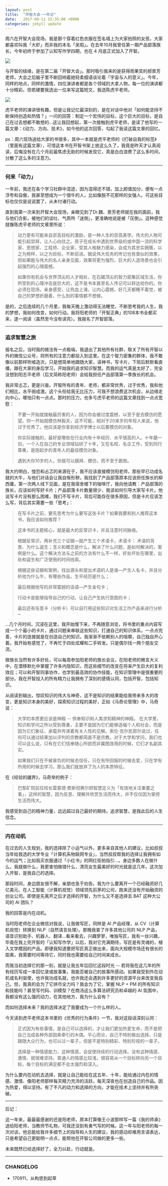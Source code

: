 ```yaml
---
layout: post
title:  "开智大会·一年记"
date:   2017-09-11 15:35:00 +0800
categories: jekyll update
---
```


周六在开智大会现场，我是那个穿着红色衣服在签名墙上为大家拍照的女孩，大家都喜欢叫我「大虾」而非我的本名「吴瑕」。在去年10月我曾任第一期产品部落族长，今年初终于参加了认知写作学四期，也在 4 月底正式加入了开智。

![](http://ojcp18ifz.bkt.clouddn.com/2017-09-11-WechatIMG139.jpeg)

与开智的结缘，是在第二届「开智大会」。那时吸引我来的是获得雨果奖的郝景芳老师，大会之后脑子里不断回响着她轻柔细语谈论着「宇宙与人的意义」。今年，同样的地点，同样的激情，四位演讲者都是各个领域的大拿人物，每一位的演讲都十分精彩。但若硬要我选出一位来写这篇短文，我选陈虎平老师。

![](http://ojcp18ifz.bkt.clouddn.com/2017-09-11-WechatIMG140.jpeg)

虎平老师的演讲很有趣，但是让我记忆最深刻的，是在对谈中他对「如何能坚持不断保持创造和热情？」一问的回答：制定一个宏伟的目标，这个巨大的目标，是自己在过去想都不敢想的...这让我回想起，第一次接触到虎平老师，是读了他写的一篇文章：《动力、方向、技术》，如今他的这次回答，勾起了我读这篇文章的回忆。

ps：周六现场送给大家的书很多，其中一本就是虎平老师的《打破自我的标签》（里面有这篇文章），可惜这本书在开智书架上放这么久了，我竟是昨天才认真阅读，后悔没有在几个月前最焦虑无助的时候发现它，真是白白浪费了这么多时间，分散了这么多的注意力。

---

### 何来「动力」

一年前，我还在各个学习社群中混迹，因为混得还不错，加上颜值加分，便有一点浮夸和自傲，我甚至想成为一个很牛的人，比如像脱不花那样的女强人。可这些目标也仅仅是说说罢了，从未付诸行动。

直到我第一次来到开智大会现场，亲眼见到了Dr.魏、景芳老师就在我的面前，我与他们合影，被他们的谈吐、气质所「迷倒」，更准确地说是被「压倒」。这种感觉就像陈虎平老师的文章里所说：

> 动力更有可能来自崇高目标的激励，是一种人生的崇高美学。伟大的人物可能引起崇拜，让人心向往之。孩子在成长中遇到世界级的或中国一流的科学家、思想家、工程师、企业家，受其人格魅力感染，会成为其忠实拥簇，以之为榜样，以之为目标，不断前进。据说伟大任务的传记也有类似的效果，但如果能与伟大的名人亲身见面，效果将更为强烈，巨大的人造场景也会引起强烈的心理震撼。
> 
> 如果你有机会与世界顶尖的人才相处，在石碣顶尖的智力密集区域生活，你所受到的心理冲击是巨大的，这不是书本甚至名人传记可以转达给你的。你必须在现场，亲身感受，让热血上涌，让内心震撼，好几天都睡不着觉，被自己的梦想折磨着，什么别的事情都不想做。

是的，之后连续的几个月里，我每天晚上激动得无法睡觉，不断思考我的人生，我的梦想，我如何改变，如何行动。我将阳老师的「开智正典」的108本书全都买来，逐一阅读（虽然至今没有读完）。我报名了开智部落。


---

### 追求智慧之旅

报名之后，当时我的做法有一点极端，我退出了其他所有社群，取关了所有开智以外的微信公众号，将所有的注意力都投入到这里。在这个智力密集的群体，我不敢像以前那样吹嘘造次，只是想简单地跟随大家，读神书，写卡片，下班后默默看直播，跟在大家的身后学习，开始我的追求知识智慧。而我的运气真是太好了，完全没想到阳志平老师（后文简称阳老师）会给我担任产品部落第一季族长的机会。

我非常忐忑，更是兴奋。开智所有的青年、老师，都非常优秀，过于优秀，我和他们相比，水平弱成渣。这个头衔给我无比压力，可我不想浪费这次机会，从边缘走向中心，哪怕只有一点点。那时的压力，也多亏虎平老师的这篇文章找到一点点宽慰：

> 不要一开始就接触最厉害的人，因为你会被过度震撼，以至于是去模仿的愿望。你一开始就模仿林毅夫，这不可能，相对于20来岁的年轻人来说，他过于优秀了。他应该是你拿到经济学博士以后要模仿的对象。
> 
> 你实际接触的，最好是哪些在行业内有十年经历、水平很高的人。十年磨一剑，一个人在自己的专业领域钻研了十年，又在名校、名企工作，受到同行尊重，是刚起步的青年人的最佳模仿对象。
> 
> 遇到大你10岁的人，你就可以膜拜、模仿，而不至于跪倒。

我大约明白，惶恐和忐忑的来源在于，我不应该直接模仿阳老师，那些早已功成名就的大牛，与他们对话会让我自惭形秽。我找到了产品部落原本应该担任族长的柳西庸，第一次两人线下见面，是在我宿舍楼下的咖啡厅，我向他请教：产品部落的族长，应该如何写好卡片；产品部落卡片数量很少，我该如何引导大家写卡片。他说写卡片没有那么困难，我们不写卡片，背后可能存在很多原因，但是卡片应该怎么写，背后其实需要一些「思考」：


> 
> 在写卡片之前，要先思考为什么要写这张卡片？如果我要和别人推荐这本书，我应该如何推荐？
> 
> 这本书的主题核心，就是最大的反常识卡，并且注意时间脉络。
> 
> 根据反常识，再补充三个证据—就产生三个术语卡，术语卡：
> 术语的背景、为什么诞生；含义和概念是什么，解决了什么问题，是如何解决的，案例是什么。这个解决方法与之前的方法有什么不一样，好处坏处在哪里，出处和诞生和广泛使用的时间线索。
> 
> 根据这些证据和案例，找出源头和提出术语的人是谁—产生人名卡，并且分析他为什么牛，有哪些作品，生平经历是什么；
> 
> 最后根据他写的非常震撼的话语—产生金句卡；
> 
> 行动卡是能够指导自己的行动，让自己产生执行意图的卡；
> 
> 最后还有任意卡（分析卡）可以自行用这些知识对生活工作产品来进行分析~


...几个月时间，沉浸在这里，我开始慢下来，不再随意浏览，将书里的重点内容写成一个个最小的卡片，通过问题来串联这些知识，打通自己的知识体系，一点点完善，卡片的连接就是在创造自己的知识。我渐渐不依赖别人的咀嚼，自己独自开心着。我开始有感觉了，不再忙于四处炫耀和二手转发。只是偶尔找一两个朋友交流。


做族长当然有许多好处，可以每周参加阳老师的族长会议，在阳老师的微言大义中，在潜移默化中掌握了许多内隐知识，而这些细节的改变在将来产生巨大的复利效应；可以和开智同事协作，也学到最高效的协作技能，在知识管理中是很重要的部分。我在开智投入的所有精力让我拥有了深刻的感情认同，包括开智，包括知识。

从阅读到输出，惊叹知识的伟大与神奇，这不是知识的结果能给我带来多大的改变，更是知识本身的美好，探索知识过程的美好，正如《马奇论管理》中，马奇说：

> 大学的本质更应该是神殿 -- 供奉知识和人类求知精神的神殿。 在大学里，知识和学问之所以受到尊重，主要不是因为它们能够造福个人和社会，而是因为它们象征、承载并传递着有关人性的见解。索伦·克尔凯郭尔说过，任何可以通过结果加以评判的宗教都简直不是宗教。对于大学和学问，我们也可以这么说，只有在它们信奉随心所欲而非冀图效用的时候，它们才名副其实。
> 
> 如果我们只在不被辜负的时候去信任，只在有所回报的时候去爱，只在学有所用的时候去学习，那么我们就放弃了为人的本质特征。
> 

在《经验的疆界》，马奇举的例子：

> 巴黎矿院前任校长雷蒙德·费斯彻赛尔把智慧定义为「有效地关注重要之事」，这样的智慧，因为反思、理解并欣赏生活而伟大，并不仅仅因为掌控生活而伟大。


我感受到自己的精神力量，远远超过自己最好的期待。追求智慧，是我此后的人生信念。

---

### 内在动机


在过去的人生规划，我的选择除了小运气以外，更多来自其他人的建议，比如叔叔当年给我选的大学专业「计算机系物联网专业」，当然叔叔帮我的选择让我拥有如今的运气；比如我买衣服通过「小红书」的网红街拍指引...。身边多数人在做什么，我就做什么，我更害怕做错什么，漂亮女生最美好的时光就是这几年。这次加入开智，是我自己的选择。

那段时间，身边朋友很不解，亲朋也急于劝告。我为什么要离开一个已经融资好几亿美元、在人工智能（计算机视觉）领域领先前茅的公司，跑来还没有开始融资的创业公司。即使是先离开之后才选择的开智，为什么又不是选择去 BAT 这种大公司的 AI 团队？

我的回答是内在动机。

当时阳老师在企业微信对我说，让我做写匠，同样是 AI 产品经理，从 CV（计算机视觉）转换到 NLP（自然语言处理）。那晚我查了许多其他公司的 NLP 产品，语音识别助手、机器人、翻译...看来看去，兴趣寥寥，唯独写匠，我有一丝兴趣，毕竟在我上完开智的「认知写作学」以后，我对它充满期待，写匠是有灵魂的，植入文学模因的产品。即便我知道要把写匠真正做出来，面向大规模市场还有很长的距离，我需要时间等待它，同时我也需要给自己时间来成长。

而我当初选择它的那一刻，就是让我五年后回忆这段时光 -- 若将我在这几年的所有经历写成一本回忆录或故事集，我能否被自己的故事所感动。如果我受到外在动机或名利驱使，也许我功成名就，也许我还会遇到许多更好的资源平台来改变我自己。但，我真的会为了它拼尽全力吗？我会为了它，掌握 NLP + PM 的所有知识和技能吗？甚至写代码、训模型？在商汤这么多算法研究员和卓越的 AI 氛围中，我都没有这么强的动力，在其他地方，我为什么会有？

而如何选择未来？我的选择决定了我要成为一个什么样的人。

今天读到虎平老师这本书里的《优秀的行为条件》一节，我对这段话深刻认同：

> 正式因为有些事情，是自己可以选择的，才让我们更加热爱生命，而不是把自己当成各种外部因素牵引的木偶。平心而论，自己不特别做出选择，只是跟随大众行为，也可以过一辈子，但是不是特别精彩、特别珍视的一辈子。
> 
> 选择是一种情感能力，这种情感，会促使持续的行动选择。没有这种情感、激情、就很难坚持。普通人的情感比较浅，很容易从一个目标转向另一个目标，每个目标的满足都不会太强烈和深入。

为什么要内在动机去选择，就是让自己能给在这五年、十年，能给通过内在的情感、激情、像阳老师那样每天精力充沛的活跃，每天深夜也在创造自己的作品。因为热爱，得以坚持。有了不凡的动力和选择的方向，才能在技术上坚持并有所突破。

---

后记：

这一年来，最最最感谢的还是阳老师，原本打算像王小波那样写一篇《我的师承》送给阳老师，当教师节礼物，可我还没到有勇气写的时候。这一年与阳老师的每一次对谈，他总能给我许多细节上的指导和人生的建议，我的感动却难用言语表达，只是希望自己更聪明一点点，能帮他在开智公司做的更多一些。

未来既然已经选择好了，全力以赴，行动就是。



---

### CHANGELOG

- 170911，从构思到起草




